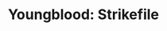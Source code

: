 ---
title: "Youngblood: Strikefile"
issue: 2A
issue_nr: 2
full_title: ""
subtitle: ""
story_arc: ""
crossover: ""
variant: A
publisher: Image Comics
creators: 
  - Rob Liefeld
  - Eric Stephenson
  - Jae Lee
release_date: Jul 1993
release_year: 1993
genre:
  - Action
  - Adventure
  - Super-Heroes
format: Comic
pages: 32
signed_by: ""
price: 2.5
---